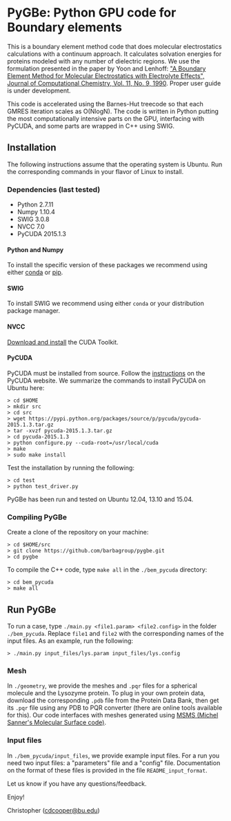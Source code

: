 # PyGBe: Python GPU code for Boundary elements

This is a boundary element method code that does molecular electrostatics 
calculations with a continuum approach. It calculates solvation energies for 
proteins modeled with any number of dielectric regions. We use the formulation 
presented in the paper by Yoon and Lenhoff: ["A Boundary Element Method for Molecular 
Electrostatics with Electrolyte Effects", Journal of Computational Chemistry, 
Vol. 11, No. 9, 1990](http://dx.doi.org/10.1002/jcc.540110911). Proper user guide is under development.

This code is accelerated using the Barnes-Hut treecode so that each GMRES 
iteration scales as O(NlogN).
The code is written in Python putting the most computationally intensive 
parts on the GPU, interfacing with PyCUDA, and some parts are wrapped in 
C++ using SWIG. 

## Installation

The following instructions assume that the operating system is Ubuntu. Run the 
corresponding commands in your flavor of Linux to install.

### Dependencies (last tested)
* Python 2.7.11
* Numpy 1.10.4
* SWIG 3.0.8
* NVCC 7.0 
* PyCUDA 2015.1.3

#### Python and Numpy 

To install the specific version of these packages we recommend using either [conda](http://conda.pydata.org/docs/get-started.html) or [pip](http://python-packaging-user-guide.readthedocs.org/en/latest/installing/).

#### SWIG

To install SWIG we recommend using either `conda` or your distribution package manager.  

#### NVCC

[Download and install](https://developer.nvidia.com/cuda-downloads) the CUDA Toolkit.

#### PyCUDA

PyCUDA must be installed from source. Follow the [instructions](http://wiki.tiker.net/PyCuda/Installation) on the PyCUDA website.
We summarize the commands to install PyCUDA on Ubuntu here:

    > cd $HOME
    > mkdir src
    > cd src
    > wget https://pypi.python.org/packages/source/p/pycuda/pycuda-2015.1.3.tar.gz
    > tar -xvzf pycuda-2015.1.3.tar.gz
    > cd pycuda-2015.1.3
    > python configure.py --cuda-root=/usr/local/cuda
    > make
    > sudo make install

Test the installation by running the following:

    > cd test
    > python test_driver.py

PyGBe has been run and tested on Ubuntu 12.04, 13.10 and 15.04. 

### Compiling PyGBe

Create a clone of the repository on your machine:

    > cd $HOME/src
    > git clone https://github.com/barbagroup/pygbe.git
    > cd pygbe

To compile the C++ code, type `make all` in the `./bem_pycuda` directory:

    > cd bem_pycuda
    > make all

## Run PyGBe

To run a case, type `./main.py <file1.param> <file2.config>` in the folder `./bem_pycuda`. Replace `file1` and `file2` with the corresponding names of the input files. As an example, run the following:

    > ./main.py input_files/lys.param input_files/lys.config

### Mesh
In `./geometry`, we provide the meshes and `.pqr` files for a spherical molecule 
and the Lysozyme protein. To plug in your own protein data, download the 
corresponding `.pdb` file from the Protein Data Bank, then get its `.pqr` file 
using any PDB to PQR converter (there are online tools available for this). 
Our code interfaces with meshes generated using [MSMS (Michel Sanner's 
Molecular Surface code)](http://mgltools.scripps.edu/packages/MSMS).  

### Input files
In `./bem_pycuda/input_files`, we provide example input files. For a run 
you need two input files: a "parameters" file and a "config" file. 
Documentation on the format of these files is provided in the file 
`README_input_format`.

Let us know if you have any questions/feedback.

Enjoy!

Christopher (cdcooper@bu.edu)
